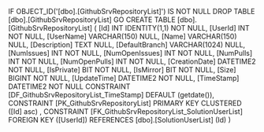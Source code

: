 ﻿
 IF OBJECT_ID('[dbo].[GithubSrvRepositoryList]') IS NOT NULL 
 DROP TABLE [dbo].[GithubSrvRepositoryList] 
 GO
 CREATE TABLE [dbo].[GithubSrvRepositoryList] ( 
 [Id]             INT              IDENTITY(1,1)          NOT NULL,
 [UserId]         INT                                     NOT NULL,
 [UserName]       VARCHAR(150)                                NULL,
 [Name]           VARCHAR(150)                                NULL,
 [Description]    TEXT                                        NULL,
 [DefaultBranch]  VARCHAR(1024)                               NULL,
 [NumIssues]      INT                                     NOT NULL,
 [NumOpenIssues]  INT                                     NOT NULL,
 [NumPulls]       INT                                     NOT NULL,
 [NumOpenPulls]   INT                                     NOT NULL,
 [CreationDate]   DATETIME2                               NOT NULL,
 [IsPrivate]      BIT                                     NOT NULL,
 [IsMirror]       BIT                                     NOT NULL,
 [Size]           BIGINT                                  NOT NULL,
 [UpdateTime]     DATETIME2                               NOT NULL,
 [TimeStamp]      DATETIME2                               NOT NULL  CONSTRAINT [DF_GithubSrvRepositoryList_TimeStamp] DEFAULT (getdate()),
 CONSTRAINT   [PK_GithubSrvRepositoryList]  PRIMARY KEY CLUSTERED    ([Id] asc) ,
 CONSTRAINT [FK_GithubSrvRepositoryList_SolutionUserList] FOREIGN KEY ([UserId]) REFERENCES [dbo].[SolutionUserList] (Id) )
 
 